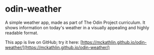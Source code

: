 # odin-weather

A simple weather app, made as part of The Odin Project curriculum.
It shows information on today's weather in a visually appealing and highly readable format.

This app is live on GitHub; try it here:
[https://mckathlin.github.io/odin-weather/](https://mckathlin.github.io/odin-weather/)
